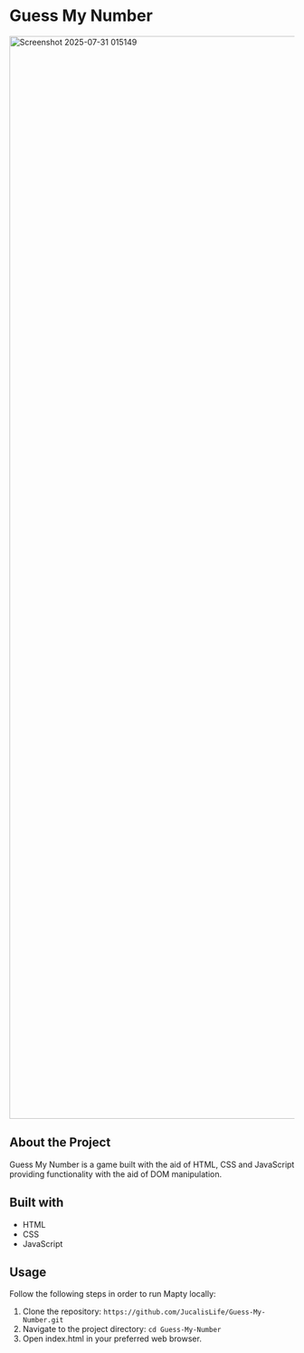 # Guess My Number 
<img width="3838" height="1909" alt="Screenshot 2025-07-31 015149" src="https://github.com/user-attachments/assets/e910d139-6778-4c3a-9050-83ff74e4dabe" />

## About the Project
Guess My Number is a game built with the aid of HTML, CSS and JavaScript providing functionality with the aid of DOM manipulation.

## Built with

- HTML
- CSS
- JavaScript

## Usage
Follow the following steps in order to run Mapty locally:

1. Clone the repository:
`https://github.com/JucalisLife/Guess-My-Number.git`
2. Navigate to the project directory:
`cd Guess-My-Number`
3. Open index.html in your preferred web browser.
